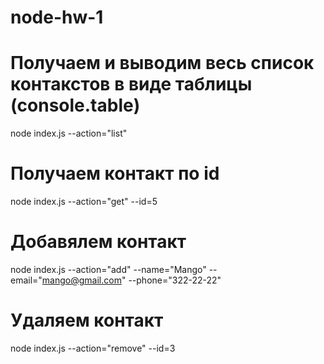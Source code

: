 # node-hw-1

# Получаем и выводим весь список контакстов в виде таблицы (console.table)

node index.js --action="list"

# Получаем контакт по id

node index.js --action="get" --id=5

# Добавялем контакт

node index.js --action="add" --name="Mango" --email="mango@gmail.com" --phone="322-22-22"

# Удаляем контакт

node index.js --action="remove" --id=3
